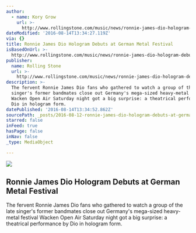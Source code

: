 ```yaml
---
author:
  - name: Kory Grow
    url: >-
      http://www.rollingstone.com/music/news/ronnie-james-dio-hologram-debuts-at-german-metal-festival-w433089
dateModified: '2016-08-14T13:34:27.119Z'
via: {}
title: Ronnie James Dio Hologram Debuts at German Metal Festival
isBasedOnUrl: >-
  http://www.rollingstone.com/music/news/ronnie-james-dio-hologram-debuts-at-german-metal-festival-w433089
publisher:
  name: Rolling Stone
  url: >-
    http://www.rollingstone.com/music/news/ronnie-james-dio-hologram-debuts-at-german-metal-festival-w433089
description: >-
  The fervent Ronnie James Dio fans who gathered to watch a group of the late
  singer's former bandmates close out Germany's mega-sized heavy-metal festival
  Wacken Open Air Saturday night got a big surprise: a theatrical performance by
  Dio in hologram form.
datePublished: '2016-08-14T13:34:52.862Z'
sourcePath: _posts/2016-08-12-ronnie-james-dio-hologram-debuts-at-german-metal-festival.md
starred: false
inFeed: true
hasPage: false
inNav: false
_type: MediaObject

---
```

<article style=""><img src="https://imgflo.herokuapp.com/graph/vahj1ThiexotieMo/aad7801b108131947be1d5abbcfd813c/noop.jpg?input=http%3A%2F%2Fimg.wennermedia.com%2Fsocial%2Fronnie-james-dio-hologram-cd4ff31d-b068-4212-b9f9-45d3e1da8522.jpg" /><h1>Ronnie James Dio Hologram Debuts at German Metal Festival</h1><p>The fervent Ronnie James Dio fans who gathered to watch a group of the late singer's former bandmates close out Germany's mega-sized heavy-metal festival Wacken Open Air Saturday night got a big surprise: a theatrical performance by Dio in hologram form.</p></article>